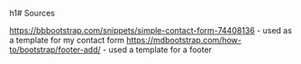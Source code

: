 h1# Sources

https://bbbootstrap.com/snippets/simple-contact-form-74408136 - used as a template for my contact form
https://mdbootstrap.com/how-to/bootstrap/footer-add/ - used a template for a footer